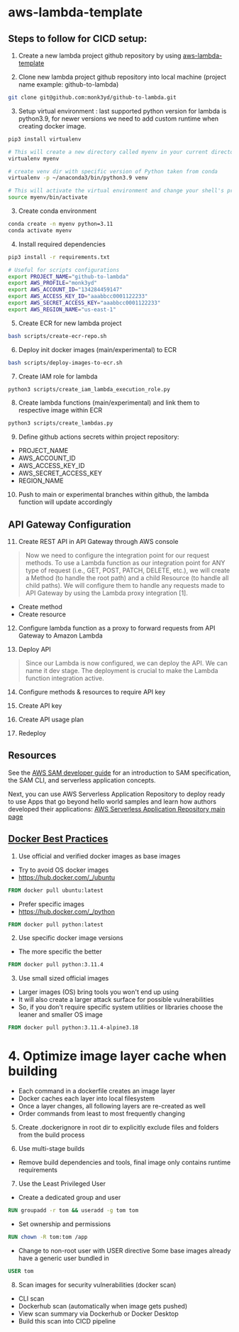 # aws-lambda-template

## Steps to follow for CICD setup:

1. Create a new lambda project github repository by using [aws-lambda-template](https://github.com/monk3yd/aws-lambda-template)

2. Clone new lambda project github repository into local machine (project name example: github-to-lambda)
```bash
git clone git@github.com:monk3yd/github-to-lambda.git
```

3. Setup virtual environment : last supported python version for lambda is python3.9, for newer versions we need to add custom runtime when creating docker image.
```bash
pip3 install virtualenv

# This will create a new directory called myenv in your current directory, which contains a new Python environment.
virtualenv myenv

# create venv dir with specific version of Python taken from conda
virtualenv -p ~/anaconda3/bin/python3.9 venv

# This will activate the virtual environment and change your shell's prompt to indicate that you're using the new environment.
source myenv/bin/activate 
```

3. Create conda environment
```bash
conda create -n myenv python=3.11
conda activate myenv

```

4. Install required dependencies
```bash
pip3 install -r requirements.txt

# Useful for scripts configurations
export PROJECT_NAME="github-to-lambda"
export AWS_PROFILE="monk3yd"
export AWS_ACCOUNT_ID="134284459147"
export AWS_ACCESS_KEY_ID="aaabbcc0001122233"
export AWS_SECRET_ACCESS_KEY="aaabbcc0001122233"
export AWS_REGION_NAME="us-east-1"
```

5. Create ECR for new lambda project
```bash
bash scripts/create-ecr-repo.sh
```

6. Deploy init docker images (main/experimental) to ECR
```bash
bash scripts/deploy-images-to-ecr.sh
```

7. Create IAM role for lambda
```bash
python3 scripts/create_iam_lambda_execution_role.py
```

8. Create lambda functions (main/experimental) and link them to respective image within ECR
```bash
python3 scripts/create_lambdas.py
```

9. Define github actions secrets within project repository:
  - PROJECT_NAME
  - AWS_ACCOUNT_ID
  - AWS_ACCESS_KEY_ID
  - AWS_SECRET_ACCESS_KEY
  - REGION_NAME

10. Push to main or experimental branches within github, the lambda function will update accordingly

## API Gateway Configuration
11. Create REST API in API Gateway through AWS console
> Now we need to configure the integration point for our request methods. To use a Lambda function as our integration point for ANY type of request (i.e., GET, POST, PATCH, DELETE, etc.), we will create a Method (to handle the root path) and a child Resource (to handle all child paths). We will configure them to handle any requests made to API Gateway by using the Lambda proxy integration [1].
  - Create method
  - Create resource

12. Configure lambda function as a proxy to forward requests from API Gateway to Amazon Lambda

13. Deploy API
> Since our Lambda is now configured, we can deploy the API. We can name it dev stage. The deployment is crucial to make the Lambda function integration active.

14. Configure methods & resources to require API key

15. Create API key

16. Create API usage plan

17. Redeploy

## Resources
See the [AWS SAM developer guide](https://docs.aws.amazon.com/serverless-application-model/latest/developerguide/what-is-sam.html) for an introduction to SAM specification, the SAM CLI, and serverless application concepts.

Next, you can use AWS Serverless Application Repository to deploy ready to use Apps that go beyond hello world samples and learn how authors developed their applications: [AWS Serverless Application Repository main page](https://aws.amazon.com/serverless/serverlessrepo/)


## [Docker Best Practices](https://www.youtube.com/watch?v=8vXoMqWgbQQ&list=WL&index=69)


1. Use official and verified docker images as base images
- Try to avoid OS docker images
- https://hub.docker.com/_/ubuntu
```Dockerfile
FROM docker pull ubuntu:latest
```

- Prefer specific images
- https://hub.docker.com/_/python
```Dockerfile
FROM docker pull python:latest
```

2. Use specific docker image versions 
- The more specific the better
```Dockerfile
FROM docker pull python:3.11.4
```

3. Use small sized official images
- Larger images (OS) bring tools you won't end up using
- It will also create a larger attack surface for possible vulnerabilities
- So, if you don't require specific system utilities or libraries choose
the leaner and smaller OS image
```Dockerfile
FROM docker pull python:3.11.4-alpine3.18
```

# 4. Optimize image layer cache when building
- Each command in a dockerfile creates an image layer
- Docker caches each layer into local filesystem
- Once a layer changes, all following layers are re-created as well
- Order commands from least to most frequently changing

5. Create .dockerignore in root dir to explicitly exclude 
files and folders from the build process

6. Use multi-stage builds
- Remove build dependencies and tools, final image only contains
runtime requirements

7. Use the Least Privileged User 
- Create a dedicated group and user
```Dockerfile
RUN groupadd -r tom && useradd -g tom tom
```

- Set ownership and permissions
```Dockerfile
RUN chown -R tom:tom /app
```

- Change to non-root user with USER directive
Some base images already have a generic user bundled in
```Dockerfile
USER tom
```

8. Scan images for security vulnerabilities (docker scan)
- CLI scan
- Dockerhub scan (automatically when image gets pushed)
- View scan summary via Dockerhub or Docker Desktop
- Build this scan into CICD pipeline

